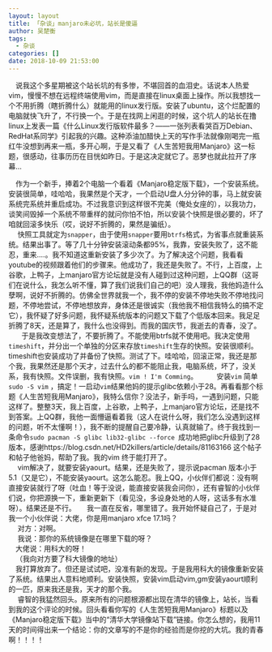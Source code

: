 ```yaml
---
layout: layout
title: 「杂谈」manjaro未必坑，站长是傻逼
author: 吴楚衡
tags:
  - 杂谈
categories: []
date: 2018-10-09 21:53:00
---
```

&emsp;说我这个多星期被这个站长坑的有多惨，不堪回首的血泪史。话说本人热爱vim，慢慢不想在远程终端使用vim，而是直接在linux桌面上操作。所以我想找一个不用折腾（瞎折腾什么）就能用的linux发行版。安装了ubuntu，这个烂配置的电脑就快飞升了，不行换一个。于是在找网上闲逛的时候，这个坑人的站长在撸linux上发表一篇《什么Linux发行版软件最多？——一张列表看哭百万Debian、RedHat系同学》引起我的兴趣。这种添油加醋快上天的写作手法就像刚喝完一瓶红牛没想到再来一瓶，多开心啊，于是又看了《人生苦短我用Manjaro》这一标题，很感动，往事历历在目恍如昨日。于是这决定就它了。恶梦也就此拉开了序幕...  
<!--more-->
 &emsp;作为一个新手，捧着2个电脑一个看着《Manjaro稳定版下载》，一个安装系统。安装很简单，哇哈哈，我果然是个天才，一个启动U盘人分分钟的事，马上就安装系统完系统并重启成功。不过我意识到这样很不完美（俺处女座的），以我功力，谈笑间毁掉一个系统不带重样的就问你怕不怕，所以安装个快照是很必要的，坏了咱就回滚多快乐（哎，说好不折腾的，果然是骗纸）。  
 &emsp; 快照工具就定为`snapper`，由于使用`snapper`要用`btrfs`格式，为省事点就重装系统。结果出事了。等了几十分钟安装滚动条都95%，我靠，安装失败了，这不能忍，重来....。我不知道这重新安装了多少次了。为了解决这个问题，我看看youtube的视频跟着他们的步骤来。他成功了，我还是失败了。不行，上百度，上谷歌，上鸭子，上manjaro官方论坛就是没有人碰到过这种问题，上QQ群（这哥们在说什么，我怎么听不懂，算了我们说我们自己的吧）没人理我，我他妈造什么孽啊，说好不折腾的。仿佛全世界就我一个，我不停的安装不停地失败不停地找问题，不停地尝试，不停地想放弃，身体还是很诚实（我他我不相信我特么的搞不定它），我怀疑了好多问题，我怀疑系统版本的问题又下载了个低版本回来。我足足折腾了8天，还是算了，我什么也没得到。而我的国庆节，我逝去的青春，没了。  
&emsp;  于是我改变想法了，不要折腾了。不能使用btrfs就不使用吧。我决定使用`timeshift`，并分出一个单独的分区来存放`timeshift`生存的快照。安装很顺利。timeshift也安装成功了并备份了快照。测试了下。哇哈哈，回滚正常，我还是那个我，我果然还是那个天才，过去什么的都不能阻止我，电脑系统，坏了，没关系，我有快照。文件误删，我有快照。`vim ! I'm Comming`。    
&emsp;  安装`vim` 简单 `sudo -S vim` ，搞定！一启动`vim`结果他妈的提示glibc依赖小于28。再看看那个标题《人生苦短我用Manjaro》，我特么信你？没法子，新手吗，一遇到问题，只能这样了。整整3天，我上百度，上谷歌，上鸭子，上manjaro官方论坛，还是找不到答案。上QQ群，我他一面懵逼看着我（这人在说什么呀，我们怎么没遇到这样的问题，听不太懂啊！），我不断的提醒自己要冷静，认真就输了。终于我找到一条命令`sudo pacman -S glibc lib32-glibc --force `成功地把glibc升级到了28版本，感谢https://blog.csdn.net/HD2killers/article/details/81163166 这个帖子和帖子他爸妈，帮助了我。我的vim 终于能打开了。  
 &emsp; vim解决了，就要安装yaourt。结果，还是失败了，提示说pacman 版本小于5.1（又是它），不能安装yaourt。这怎么能忍。我上QQ，小伙伴们都说：没有啊直接安装就行了呀（吐血！等于没说，能直接安装我会问你），还有睿智的小伙伴们说，你把源换一下，重新更新下（看见没，多设身处地的人呀，这话多有水准呀）。结果还是不行。
 &emsp; 我一直在反省，哪里错了。我开始怀疑自己了，于是对我一个小伙伴说：大佬，你是用manjaro xfce 17.1吗？  
 &emsp; 对方：对啊。  
 &emsp;  我说：那你的系统镜像是在哪里下载的呀？  
 &emsp;大佬说：用科大的呀！  
 &emsp;（我向对方要了科大镜像的地址）  
 &emsp;我打算放弃了。但还是试试吧，没准有新的发现。于是我用科大的镜像重新安装了系统。结果出人意料地顺利。安装快照，安装vim启动vim,gm安装yaourt顺利的一匹，原来我还是我，天才的那个我。    
&emsp; 睿智的我猛然回头。原来所有的问题根源都出现在清华的镜像上，站长，当看到我的这个评论的时候。回头看看你写的《人生苦短我用Manjaro》标题以及《Manjaro稳定版下载》当中的“清华大学镜像站下载”链接。你怎么想的，我用11天的时间得出来一个结论：你的文章写的不是你的经验而是你挖的大坑。我的青春啊！！！！
